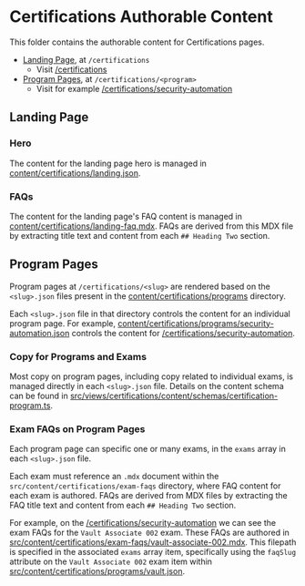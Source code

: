 # Certifications Authorable Content

This folder contains the authorable content for Certifications pages.

- [Landing Page](#landing-page), at `/certifications`
  - Visit [/certifications](https://developer.hashicorp.com/certifications)
- [Program Pages](#program-pages), at `/certifications/<program>`
  - Visit for example [/certifications/security-automation](https://developer.hashicorp.com/certifications/security-automation)

## Landing Page

### Hero

The content for the landing page hero is managed in [content/certifications/landing.json](/src/content/certifications/landing.json).

### FAQs

The content for the landing page's FAQ content is managed in [content/certifications/landing-faq.mdx](/src/content/certifications/landing-faq.mdx). FAQs are derived from this MDX file by extracting title text and content from each `## Heading Two` section.

## Program Pages

Program pages at `/certifications/<slug>` are rendered based on the `<slug>.json` files present in the [content/certifications/programs](/src/content/certifications/programs) directory.

Each `<slug>.json` file in that directory controls the content for an individual program page. For example, [content/certifications/programs/security-automation.json](/src/content/certifications/programs/security-automation.json) controls the content for [/certifications/security-automation](https://developer.hashicorp.com/certifications/security-automation).

### Copy for Programs and Exams

Most copy on program pages, including copy related to individual exams, is managed directly in each `<slug>.json` file. Details on the content schema can be found in [src/views/certifications/content/schemas/certification-program.ts](/src/views/certifications/content/schemas/certification-program.ts).

### Exam FAQs on Program Pages

Each program page can specific one or many exams, in the `exams` array in each `<slug>.json` file.

Each exam must reference an `.mdx` document within the `src/content/certifications/exam-faqs` directory, where FAQ content for each exam is authored. FAQs are derived from MDX files by extracting the FAQ title text and content from each `## Heading Two` section.

For example, on the [/certifications/security-automation](https://developer.hashicorp.com/certifications/security-automation) we can see the exam FAQs for the `Vault Associate 002` exam. These FAQs are authored in [src/content/certifications/exam-faqs/vault-associate-002.mdx](/src/content/certifications/exam-faqs/vault-associate-002.mdx). This filepath is specified in the associated `exams` array item, specifically using the `faqSlug` attribute on the `Vault Associate 002` exam item within [src/content/certifications/programs/vault.json](/src/content/certifications/programs/vault.json).
